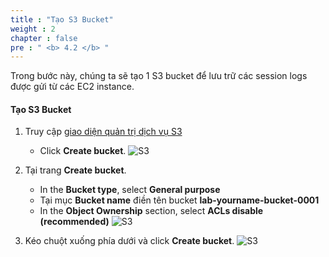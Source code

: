 ```yaml
---
title : "Tạo S3 Bucket" 
weight : 2 
chapter : false
pre : " <b> 4.2 </b> "
---
```



Trong bước này, chúng ta sẽ tạo 1 S3 bucket để lưu trữ các session logs được gửi từ các EC2 instance.

#### Tạo **S3 Bucket**

1. Truy cập [giao diện quản trị dịch vụ S3](https://s3.console.aws.amazon.com/s3/home)
    - Click **Create bucket**.
![S3](/images/2/63.png)

2. Tại trang **Create bucket**.
    - In the **Bucket type**, select **General purpose**
    - Tại mục **Bucket name** điền tên bucket **lab-yourname-bucket-0001**
    - In the **Object Ownership** section, select **ACLs disable (recommended)**
![S3](/images/2/64.png)



3. Kéo chuột xuống phía dưới và click **Create bucket**.
![S3](/images/2/65.png)



